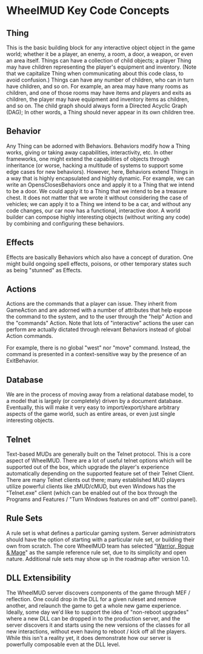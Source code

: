 # WheelMUD Key Code Concepts

## Thing
This is the basic building block for any interactive object object in the game world; whether it be a player, an enemy, a room, a door, a weapon, or even an area itself.
Things can have a collection of child objects; a player Thing may have children representing the player's equipment and inventory.
(Note that we capitalize Thing when communicating about this code class, to avoid confusion.)
Things can have any number of children, who can in turn have children, and so on.
For example, an area may have many rooms as children, and one of those rooms may have items and players and exits as children, the player may have equipment and inventory items as children, and so on.
The child graph should always form a Directed Acyclic Graph (DAG); In other words, a Thing should never appear in its own children tree.

## Behavior
Any Thing can be adorned with Behaviors. Behaviors modify how a Thing works, giving or taking away capabilities, interactivity, etc.
In other frameworks, one might extend the capabilities of objects through inheritance (or worse, hacking a multitude of systems to support some edge cases for new behaviors).
However, here, Behaviors extend Things in a way that is highly encapsulated and highly dynamic.
For example, we can write an OpensClosesBehaviors once and apply it to a Thing that we intend to be a door.
We could apply it to a Thing that we intend to be a treasure chest.
It does not matter that we wrote it without considering the case of vehicles; we can apply it to a Thing we intend to be a car, and without any code changes, our car now has a functional, interactive door.
A world builder can compose highly interesting objects (without writing any code) by combining and configuring these behaviors.

## Effects
Effects are basically Behaviors which also have a concept of duration. One might build ongoing spell effects, poisons, or other temporary states such as being "stunned" as Effects.

## Actions
Actions are the commands that a player can issue.
They inherit from GameAction and are adorned with a number of attributes that help expose the command to the system, and to the user through the "help" Action and the "commands" Action.
Note that lots of "interactive" actions the user can perform are actually dictated through relevant Behaviors instead of global Action commands.

For example, there is no global "west" nor "move" command.
Instead, the command is presented in a context-sensitive way by the presence of an ExitBehavior.

## Database
We are in the process of moving away from a relational database model, to a model that is largely (or completely) driven by a document database. Eventually, this will make it very easy to import/export/share arbitrary aspects of the game world, such as entire areas, or even just single interesting objects.

## Telnet
Text-based MUDs are generally built on the Telnet protocol.
This is a core aspect of WheelMUD.
There are a lot of useful telnet options which will be supported out of the box, which upgrade the player's experience automatically depending on the supported feature set of their Telnet Client.
There are many Telnet clients out there; many established MUD players utilize powerful clients like zMUD/cMUD, but even Windows has the "Telnet.exe" client (which can be enabled out of the box through the Programs and Features / "Turn Windows features on and off" control panel).

## Rule Sets
A rule set is what defines a particular gaming system.
Server administrators should have the option of starting with a particular rule set, or building their own from scratch.
The core WheelMUD team has selected "[Warrior, Rogue & Mage](http://www.stargazergames.eu/games/warrior-rogue-mage)" as the sample reference rule set, due to its simplicity and open nature.
Additional rule sets may show up in the roadmap after version 1.0.

## DLL Extensibility
The WheelMUD server discovers components of the game through MEF / reflection.
One could drop in the DLL for a given ruleset and remove another, and relaunch the game to get a whole new game experience.
Ideally, some day we'd like to support the idea of "non-reboot upgrades" where a new DLL can be dropped in to the production server, and the server discovers it and starts using the new versions of the classes for all new interactions, without even having to reboot / kick off all the players.
While this isn't a reality yet, it does demonstrate how our server is powerfully composable even at the DLL level.
